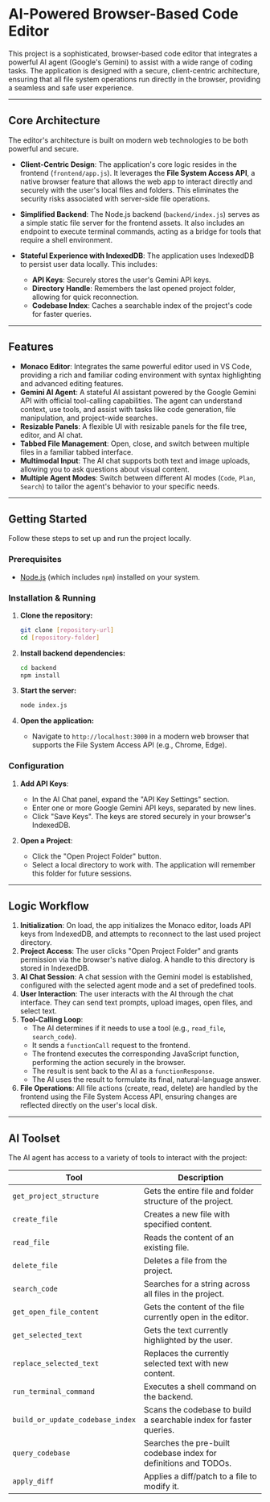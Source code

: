 # AI-Powered Browser-Based Code Editor

This project is a sophisticated, browser-based code editor that integrates a powerful AI agent (Google's Gemini) to assist with a wide range of coding tasks. The application is designed with a secure, client-centric architecture, ensuring that all file system operations run directly in the browser, providing a seamless and safe user experience.

---

## Core Architecture

The editor's architecture is built on modern web technologies to be both powerful and secure.

*   **Client-Centric Design**: The application's core logic resides in the frontend (`frontend/app.js`). It leverages the **File System Access API**, a native browser feature that allows the web app to interact directly and securely with the user's local files and folders. This eliminates the security risks associated with server-side file operations.

*   **Simplified Backend**: The Node.js backend (`backend/index.js`) serves as a simple static file server for the frontend assets. It also includes an endpoint to execute terminal commands, acting as a bridge for tools that require a shell environment.

*   **Stateful Experience with IndexedDB**: The application uses IndexedDB to persist user data locally. This includes:
    *   **API Keys**: Securely stores the user's Gemini API keys.
    *   **Directory Handle**: Remembers the last opened project folder, allowing for quick reconnection.
    *   **Codebase Index**: Caches a searchable index of the project's code for faster queries.

---

## Features

*   **Monaco Editor**: Integrates the same powerful editor used in VS Code, providing a rich and familiar coding environment with syntax highlighting and advanced editing features.
*   **Gemini AI Agent**: A stateful AI assistant powered by the Google Gemini API with official tool-calling capabilities. The agent can understand context, use tools, and assist with tasks like code generation, file manipulation, and project-wide searches.
*   **Resizable Panels**: A flexible UI with resizable panels for the file tree, editor, and AI chat.
*   **Tabbed File Management**: Open, close, and switch between multiple files in a familiar tabbed interface.
*   **Multimodal Input**: The AI chat supports both text and image uploads, allowing you to ask questions about visual content.
*   **Multiple Agent Modes**: Switch between different AI modes (`Code`, `Plan`, `Search`) to tailor the agent's behavior to your specific needs.

---

## Getting Started

Follow these steps to set up and run the project locally.

### Prerequisites

*   [Node.js](https://nodejs.org/) (which includes `npm`) installed on your system.

### Installation & Running

1.  **Clone the repository:**
    ```bash
    git clone [repository-url]
    cd [repository-folder]
    ```

2.  **Install backend dependencies:**
    ```bash
    cd backend
    npm install
    ```

3.  **Start the server:**
    ```bash
    node index.js
    ```

4.  **Open the application:**
    *   Navigate to `http://localhost:3000` in a modern web browser that supports the File System Access API (e.g., Chrome, Edge).

### Configuration

1.  **Add API Keys**:
    *   In the AI Chat panel, expand the "API Key Settings" section.
    *   Enter one or more Google Gemini API keys, separated by new lines.
    *   Click "Save Keys". The keys are stored securely in your browser's IndexedDB.

2.  **Open a Project**:
    *   Click the "Open Project Folder" button.
    *   Select a local directory to work with. The application will remember this folder for future sessions.

---

## Logic Workflow

1.  **Initialization**: On load, the app initializes the Monaco editor, loads API keys from IndexedDB, and attempts to reconnect to the last used project directory.
2.  **Project Access**: The user clicks "Open Project Folder" and grants permission via the browser's native dialog. A handle to this directory is stored in IndexedDB.
3.  **AI Chat Session**: A chat session with the Gemini model is established, configured with the selected agent mode and a set of predefined tools.
4.  **User Interaction**: The user interacts with the AI through the chat interface. They can send text prompts, upload images, open files, and select text.
5.  **Tool-Calling Loop**:
    *   The AI determines if it needs to use a tool (e.g., `read_file`, `search_code`).
    *   It sends a `functionCall` request to the frontend.
    *   The frontend executes the corresponding JavaScript function, performing the action securely in the browser.
    *   The result is sent back to the AI as a `functionResponse`.
    *   The AI uses the result to formulate its final, natural-language answer.
6.  **File Operations**: All file actions (create, read, delete) are handled by the frontend using the File System Access API, ensuring changes are reflected directly on the user's local disk.

---

## AI Toolset

The AI agent has access to a variety of tools to interact with the project:

| Tool                      | Description                                                                                              |
| ------------------------- | -------------------------------------------------------------------------------------------------------- |
| `get_project_structure`   | Gets the entire file and folder structure of the project.                                                |
| `create_file`             | Creates a new file with specified content.                                                               |
| `read_file`               | Reads the content of an existing file.                                                                   |
| `delete_file`             | Deletes a file from the project.                                                                         |
| `search_code`             | Searches for a string across all files in the project.                                                   |
| `get_open_file_content`   | Gets the content of the file currently open in the editor.                                               |
| `get_selected_text`       | Gets the text currently highlighted by the user.                                                         |
| `replace_selected_text`   | Replaces the currently selected text with new content.                                                   |
| `run_terminal_command`    | Executes a shell command on the backend.                                                                 |
| `build_or_update_codebase_index` | Scans the codebase to build a searchable index for faster queries. |
| `query_codebase`          | Searches the pre-built codebase index for definitions and TODOs.                                          |
| `apply_diff`              | Applies a diff/patch to a file to modify it.                                                             |
